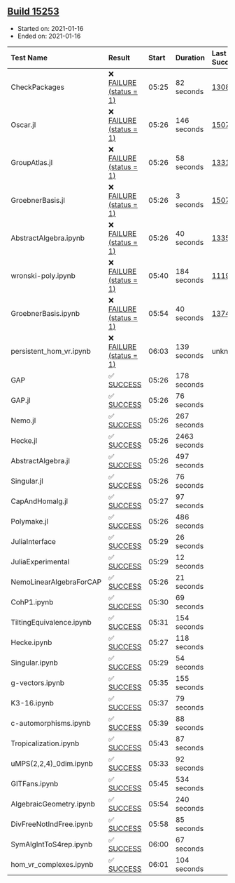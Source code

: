 ## [Build 15253](https://oscarci.mathematik.uni-kl.de/job/oscar/15253/)

* Started on: 2021-01-16
* Ended on: 2021-01-16

| Test Name    | Result | Start | Duration | Last Success | First Failure |
|:-------------|:-------|:------|:---------|:-------------|:--------------|
| CheckPackages | ❌ [FAILURE (status = 1)](https://oscarci.mathematik.uni-kl.de/job/oscar/15253/artifact/logs/build-15253/CheckPackages.log) | 05:25 | 82 seconds | [13085](https://oscarci.mathematik.uni-kl.de/job/oscar/13085/) | [13086](https://oscarci.mathematik.uni-kl.de/job/oscar/13086/) |
| Oscar.jl | ❌ [FAILURE (status = 1)](https://oscarci.mathematik.uni-kl.de/job/oscar/15253/artifact/logs/build-15253/Oscar.jl.log) | 05:26 | 146 seconds | [15079](https://oscarci.mathematik.uni-kl.de/job/oscar/15079/) | [15080](https://oscarci.mathematik.uni-kl.de/job/oscar/15080/) |
| GroupAtlas.jl | ❌ [FAILURE (status = 1)](https://oscarci.mathematik.uni-kl.de/job/oscar/15253/artifact/logs/build-15253/GroupAtlas.jl.log) | 05:26 | 58 seconds | [13311](https://oscarci.mathematik.uni-kl.de/job/oscar/13311/) | [13312](https://oscarci.mathematik.uni-kl.de/job/oscar/13312/) |
| GroebnerBasis.jl | ❌ [FAILURE (status = 1)](https://oscarci.mathematik.uni-kl.de/job/oscar/15253/artifact/logs/build-15253/GroebnerBasis.jl.log) | 05:26 | 3 seconds | [15079](https://oscarci.mathematik.uni-kl.de/job/oscar/15079/) | [15080](https://oscarci.mathematik.uni-kl.de/job/oscar/15080/) |
| AbstractAlgebra.ipynb | ❌ [FAILURE (status = 1)](https://oscarci.mathematik.uni-kl.de/job/oscar/15253/artifact/logs/build-15253/AbstractAlgebra.ipynb.log) | 05:26 | 40 seconds | [13355](https://oscarci.mathematik.uni-kl.de/job/oscar/13355/) | [13356](https://oscarci.mathematik.uni-kl.de/job/oscar/13356/) |
| wronski-poly.ipynb | ❌ [FAILURE (status = 1)](https://oscarci.mathematik.uni-kl.de/job/oscar/15253/artifact/logs/build-15253/wronski-poly.ipynb.log) | 05:40 | 184 seconds | [11192](https://oscarci.mathematik.uni-kl.de/job/oscar/11192/) | [11193](https://oscarci.mathematik.uni-kl.de/job/oscar/11193/) |
| GroebnerBasis.ipynb | ❌ [FAILURE (status = 1)](https://oscarci.mathematik.uni-kl.de/job/oscar/15253/artifact/logs/build-15253/GroebnerBasis.ipynb.log) | 05:54 | 40 seconds | [13748](https://oscarci.mathematik.uni-kl.de/job/oscar/13748/) | [13749](https://oscarci.mathematik.uni-kl.de/job/oscar/13749/) |
| persistent_hom_vr.ipynb | ❌ [FAILURE (status = 1)](https://oscarci.mathematik.uni-kl.de/job/oscar/15253/artifact/logs/build-15253/persistent_hom_vr.ipynb.log) | 06:03 | 139 seconds | unknown | unknown |
| GAP | ✅ [SUCCESS](https://oscarci.mathematik.uni-kl.de/job/oscar/15253/artifact/logs/build-15253/GAP.log) | 05:26 | 178 seconds |  |  |
| GAP.jl | ✅ [SUCCESS](https://oscarci.mathematik.uni-kl.de/job/oscar/15253/artifact/logs/build-15253/GAP.jl.log) | 05:26 | 76 seconds |  |  |
| Nemo.jl | ✅ [SUCCESS](https://oscarci.mathematik.uni-kl.de/job/oscar/15253/artifact/logs/build-15253/Nemo.jl.log) | 05:26 | 267 seconds |  |  |
| Hecke.jl | ✅ [SUCCESS](https://oscarci.mathematik.uni-kl.de/job/oscar/15253/artifact/logs/build-15253/Hecke.jl.log) | 05:26 | 2463 seconds |  |  |
| AbstractAlgebra.jl | ✅ [SUCCESS](https://oscarci.mathematik.uni-kl.de/job/oscar/15253/artifact/logs/build-15253/AbstractAlgebra.jl.log) | 05:26 | 497 seconds |  |  |
| Singular.jl | ✅ [SUCCESS](https://oscarci.mathematik.uni-kl.de/job/oscar/15253/artifact/logs/build-15253/Singular.jl.log) | 05:26 | 76 seconds |  |  |
| CapAndHomalg.jl | ✅ [SUCCESS](https://oscarci.mathematik.uni-kl.de/job/oscar/15253/artifact/logs/build-15253/CapAndHomalg.jl.log) | 05:27 | 97 seconds |  |  |
| Polymake.jl | ✅ [SUCCESS](https://oscarci.mathematik.uni-kl.de/job/oscar/15253/artifact/logs/build-15253/Polymake.jl.log) | 05:26 | 486 seconds |  |  |
| JuliaInterface | ✅ [SUCCESS](https://oscarci.mathematik.uni-kl.de/job/oscar/15253/artifact/logs/build-15253/JuliaInterface.log) | 05:29 | 26 seconds |  |  |
| JuliaExperimental | ✅ [SUCCESS](https://oscarci.mathematik.uni-kl.de/job/oscar/15253/artifact/logs/build-15253/JuliaExperimental.log) | 05:29 | 12 seconds |  |  |
| NemoLinearAlgebraForCAP | ✅ [SUCCESS](https://oscarci.mathematik.uni-kl.de/job/oscar/15253/artifact/logs/build-15253/NemoLinearAlgebraForCAP.log) | 05:26 | 21 seconds |  |  |
| CohP1.ipynb | ✅ [SUCCESS](https://oscarci.mathematik.uni-kl.de/job/oscar/15253/artifact/logs/build-15253/CohP1.ipynb.log) | 05:30 | 69 seconds |  |  |
| TiltingEquivalence.ipynb | ✅ [SUCCESS](https://oscarci.mathematik.uni-kl.de/job/oscar/15253/artifact/logs/build-15253/TiltingEquivalence.ipynb.log) | 05:31 | 154 seconds |  |  |
| Hecke.ipynb | ✅ [SUCCESS](https://oscarci.mathematik.uni-kl.de/job/oscar/15253/artifact/logs/build-15253/Hecke.ipynb.log) | 05:27 | 118 seconds |  |  |
| Singular.ipynb | ✅ [SUCCESS](https://oscarci.mathematik.uni-kl.de/job/oscar/15253/artifact/logs/build-15253/Singular.ipynb.log) | 05:29 | 54 seconds |  |  |
| g-vectors.ipynb | ✅ [SUCCESS](https://oscarci.mathematik.uni-kl.de/job/oscar/15253/artifact/logs/build-15253/g-vectors.ipynb.log) | 05:35 | 155 seconds |  |  |
| K3-16.ipynb | ✅ [SUCCESS](https://oscarci.mathematik.uni-kl.de/job/oscar/15253/artifact/logs/build-15253/K3-16.ipynb.log) | 05:37 | 79 seconds |  |  |
| c-automorphisms.ipynb | ✅ [SUCCESS](https://oscarci.mathematik.uni-kl.de/job/oscar/15253/artifact/logs/build-15253/c-automorphisms.ipynb.log) | 05:39 | 88 seconds |  |  |
| Tropicalization.ipynb | ✅ [SUCCESS](https://oscarci.mathematik.uni-kl.de/job/oscar/15253/artifact/logs/build-15253/Tropicalization.ipynb.log) | 05:43 | 87 seconds |  |  |
| uMPS(2,2,4)_0dim.ipynb | ✅ [SUCCESS](https://oscarci.mathematik.uni-kl.de/job/oscar/15253/artifact/logs/build-15253/uMPS-2-2-4-_0dim.ipynb.log) | 05:33 | 92 seconds |  |  |
| GITFans.ipynb | ✅ [SUCCESS](https://oscarci.mathematik.uni-kl.de/job/oscar/15253/artifact/logs/build-15253/GITFans.ipynb.log) | 05:45 | 534 seconds |  |  |
| AlgebraicGeometry.ipynb | ✅ [SUCCESS](https://oscarci.mathematik.uni-kl.de/job/oscar/15253/artifact/logs/build-15253/AlgebraicGeometry.ipynb.log) | 05:54 | 240 seconds |  |  |
| DivFreeNotIndFree.ipynb | ✅ [SUCCESS](https://oscarci.mathematik.uni-kl.de/job/oscar/15253/artifact/logs/build-15253/DivFreeNotIndFree.ipynb.log) | 05:58 | 85 seconds |  |  |
| SymAlgIntToS4rep.ipynb | ✅ [SUCCESS](https://oscarci.mathematik.uni-kl.de/job/oscar/15253/artifact/logs/build-15253/SymAlgIntToS4rep.ipynb.log) | 06:00 | 67 seconds |  |  |
| hom_vr_complexes.ipynb | ✅ [SUCCESS](https://oscarci.mathematik.uni-kl.de/job/oscar/15253/artifact/logs/build-15253/hom_vr_complexes.ipynb.log) | 06:01 | 104 seconds |  |  |
